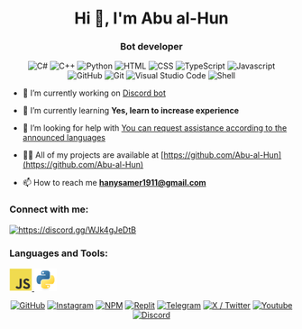 <h1 align="center">Hi 👋, I'm Abu al-Hun</h1>
<h3 align="center">Bot developer</h3>

<div align="center">
  <img src="https://imgur.com/KEjLMbm.png" alt="C#" />
  <img src="https://imgur.com/M7clnGu.png" alt="C++" />
  <img src="https://imgur.com/OVq7WwF.png" alt="Python" />
  <img src="https://imgur.com/3KvfKeH.png" alt="HTML" />
  <img src="https://imgur.com/JncbSGq.png" alt="CSS" />
  <img src="https://imgur.com/zw93EwM.png" alt="TypeScript" />
  <img src="https://imgur.com/J6J18Oq.png" alt="Javascript" />
  <img src="https://imgur.com/am2M8Sr.png " alt="GitHub" />
  <img src="https://imgur.com/23o6vBG.png" alt="Git" />
  <img src="https://imgur.com/5GBBmDh.png" alt="Visual Studio Code" />
  <img src="https://imgur.com/7RTXlBW.png" alt="Shell" />
</div>




- 🔭 I’m currently working on [Discord bot](https://discord.gg/WJk4gJeDtB)

- 🌱 I’m currently learning **Yes, learn to increase experience**

- 🤝 I’m looking for help with [You can request assistance according to the announced languages](https://discord.gg/WJk4gJeDtB)

- 👨‍💻 All of my projects are available at [https://github.com/Abu-al-Hun](https://github.com/Abu-al-Hun)

- 📫 How to reach me **hanysamer1911@gmail.com**

<h3 align="left">Connect with me:</h3>
<p align="left">
<a href="https://discord.gg/https://discord.gg/WJk4gJeDtB" target="blank"><img align="center" src="https://raw.githubusercontent.com/rahuldkjain/github-profile-readme-generator/master/src/images/icons/Social/discord.svg" alt="https://discord.gg/WJk4gJeDtB" height="30" width="40" /></a>
</p>

<h3 align="left">Languages and Tools:</h3>
<p align="left"> <a href="https://developer.mozilla.org/en-US/docs/Web/JavaScript" target="_blank" rel="noreferrer"> <img src="https://raw.githubusercontent.com/devicons/devicon/master/icons/javascript/javascript-original.svg" alt="javascript" width="40" height="40"/> </a> <a href="https://www.python.org" target="_blank" rel="noreferrer"> <img src="https://raw.githubusercontent.com/devicons/devicon/master/icons/python/python-original.svg" alt="python" width="40" height="40"/> </a> </p>

<div align="center">
  <a href="https://github.com/wickstudio"><img src="https://imgur.com/3ODU5lj.png" alt="GitHub" /></a>
  <a href="https://www.instagram.com/officialwickstudio"><img src="https://imgur.com/n2oyhCP.png" alt="Instagram" /></a>
  <a href="https://www.npmjs.com/~wick_studio"><img src="https://imgur.com/rVt9huZ.png" alt="NPM" /></a>
  <a href="https://replit.com/@wickstudio"><img src="https://imgur.com/RkgoVR3.png" alt="Replit" /></a>
  <a href="https://t.me/wickdev"><img src="https://imgur.com/6Y6wmmg.png" alt="Telegram" /></a>
  <a href="https://x.com/Wick__Studio"><img src="https://imgur.com/1jPpy8l.png" alt="X / Twitter" /></a>
  <a href="https://www.youtube.com/@wick_studio"><img src="https://imgur.com/uYQleGv.png" alt="Youtube" /></a>
  <a href="https://discord.gg/wicks"><img src="https://imgur.com/Qcg8nxa.png" alt="Discord" /></a>
</div>

